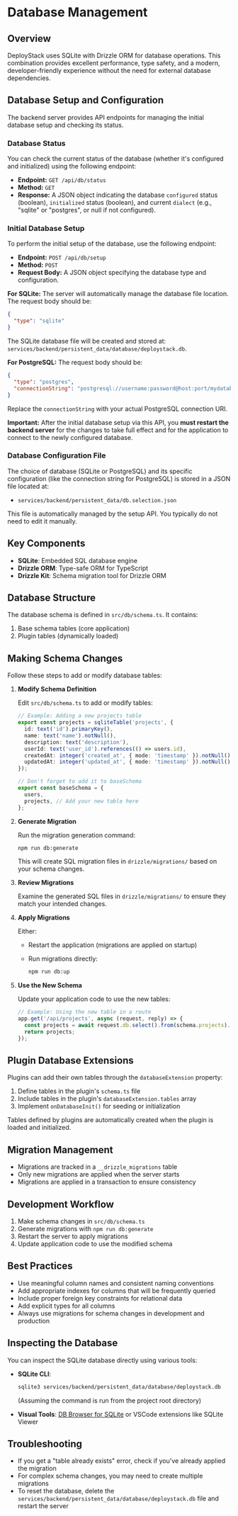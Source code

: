 # Database Management

## Overview

DeployStack uses SQLite with Drizzle ORM for database operations. This combination provides excellent performance, type safety, and a modern, developer-friendly experience without the need for external database dependencies.

## Database Setup and Configuration

The backend server provides API endpoints for managing the initial database setup and checking its status.

### Database Status

You can check the current status of the database (whether it's configured and initialized) using the following endpoint:

- **Endpoint:** `GET /api/db/status`
- **Method:** `GET`
- **Response:** A JSON object indicating the database `configured` status (boolean), `initialized` status (boolean), and current `dialect` (e.g., "sqlite" or "postgres", or null if not configured).

### Initial Database Setup

To perform the initial setup of the database, use the following endpoint:

- **Endpoint:** `POST /api/db/setup`
- **Method:** `POST`
- **Request Body:** A JSON object specifying the database type and configuration.

**For SQLite:**
The server will automatically manage the database file location. The request body should be:
```json
{
  "type": "sqlite"
}
```
The SQLite database file will be created and stored at: `services/backend/persistent_data/database/deploystack.db`.

**For PostgreSQL:**
The request body should be:
```json
{
  "type": "postgres",
  "connectionString": "postgresql://username:password@host:port/mydatabase"
}
```
Replace the `connectionString` with your actual PostgreSQL connection URI.

**Important:** After the initial database setup via this API, you **must restart the backend server** for the changes to take full effect and for the application to connect to the newly configured database.

### Database Configuration File

The choice of database (SQLite or PostgreSQL) and its specific configuration (like the connection string for PostgreSQL) is stored in a JSON file located at:

- `services/backend/persistent_data/db.selection.json`

This file is automatically managed by the setup API. You typically do not need to edit it manually.

## Key Components

- **SQLite**: Embedded SQL database engine
- **Drizzle ORM**: Type-safe ORM for TypeScript
- **Drizzle Kit**: Schema migration tool for Drizzle ORM

## Database Structure

The database schema is defined in `src/db/schema.ts`. It contains:

1. Base schema tables (core application)
2. Plugin tables (dynamically loaded)

## Making Schema Changes

Follow these steps to add or modify database tables:

1. **Modify Schema Definition**

   Edit `src/db/schema.ts` to add or modify tables:

   ```typescript
   // Example: Adding a new projects table
   export const projects = sqliteTable('projects', {
     id: text('id').primaryKey(),
     name: text('name').notNull(),
     description: text('description'),
     userId: text('user_id').references(() => users.id),
     createdAt: integer('created_at', { mode: 'timestamp' }).notNull().default(sql`(strftime('%s', 'now'))`),
     updatedAt: integer('updated_at', { mode: 'timestamp' }).notNull().default(sql`(strftime('%s', 'now'))`),
   });

   // Don't forget to add it to baseSchema
   export const baseSchema = {
     users,
     projects, // Add your new table here
   };
   ```

2. **Generate Migration**

   Run the migration generation command:

   ```bash
   npm run db:generate
   ```

   This will create SQL migration files in `drizzle/migrations/` based on your schema changes.

3. **Review Migrations**

   Examine the generated SQL files in `drizzle/migrations/` to ensure they match your intended changes.

4. **Apply Migrations**

   Either:
   - Restart the application (migrations are applied on startup)
   - Run migrations directly:

     ```bash
     npm run db:up
     ```

5. **Use the New Schema**

   Update your application code to use the new tables:

   ```typescript
   // Example: Using the new table in a route
   app.get('/api/projects', async (request, reply) => {
     const projects = await request.db.select().from(schema.projects).all();
     return projects;
   });
   ```

## Plugin Database Extensions

Plugins can add their own tables through the `databaseExtension` property:

1. Define tables in the plugin's `schema.ts` file
2. Include tables in the plugin's `databaseExtension.tables` array
3. Implement `onDatabaseInit()` for seeding or initialization

Tables defined by plugins are automatically created when the plugin is loaded and initialized.

## Migration Management

- Migrations are tracked in a `__drizzle_migrations` table
- Only new migrations are applied when the server starts
- Migrations are applied in a transaction to ensure consistency

## Development Workflow

1. Make schema changes in `src/db/schema.ts`
2. Generate migrations with `npm run db:generate`
3. Restart the server to apply migrations
4. Update application code to use the modified schema

## Best Practices

- Use meaningful column names and consistent naming conventions
- Add appropriate indexes for columns that will be frequently queried
- Include proper foreign key constraints for relational data
- Add explicit types for all columns
- Always use migrations for schema changes in development and production

## Inspecting the Database

You can inspect the SQLite database directly using various tools:

- **SQLite CLI**:

  ```bash
  sqlite3 services/backend/persistent_data/database/deploystack.db
  ```
  (Assuming the command is run from the project root directory)

- **Visual Tools**: [DB Browser for SQLite](https://sqlitebrowser.org/) or VSCode extensions like SQLite Viewer

## Troubleshooting

- If you get a "table already exists" error, check if you've already applied the migration
- For complex schema changes, you may need to create multiple migrations
- To reset the database, delete the `services/backend/persistent_data/database/deploystack.db` file and restart the server
